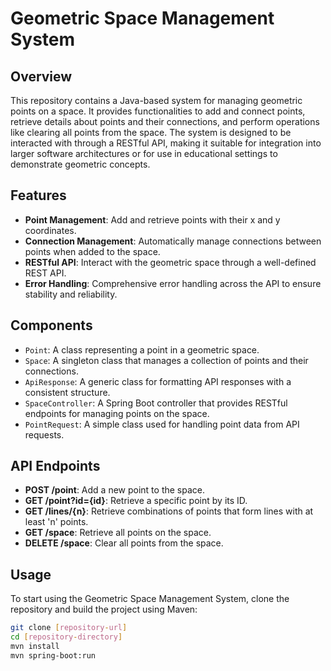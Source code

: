 # Geometric Space Management System

## Overview
This repository contains a Java-based system for managing geometric points on a space. It provides functionalities to add and connect points, retrieve details about points and their connections, and perform operations like clearing all points from the space. The system is designed to be interacted with through a RESTful API, making it suitable for integration into larger software architectures or for use in educational settings to demonstrate geometric concepts.

## Features
- **Point Management**: Add and retrieve points with their x and y coordinates.
- **Connection Management**: Automatically manage connections between points when added to the space.
- **RESTful API**: Interact with the geometric space through a well-defined REST API.
- **Error Handling**: Comprehensive error handling across the API to ensure stability and reliability.

## Components
- `Point`: A class representing a point in a geometric space.
- `Space`: A singleton class that manages a collection of points and their connections.
- `ApiResponse`: A generic class for formatting API responses with a consistent structure.
- `SpaceController`: A Spring Boot controller that provides RESTful endpoints for managing points on the space.
- `PointRequest`: A simple class used for handling point data from API requests.

## API Endpoints
- **POST /point**: Add a new point to the space.
- **GET /point?id={id}**: Retrieve a specific point by its ID.
- **GET /lines/{n}**: Retrieve combinations of points that form lines with at least 'n' points.
- **GET /space**: Retrieve all points on the space.
- **DELETE /space**: Clear all points from the space.

## Usage
To start using the Geometric Space Management System, clone the repository and build the project using Maven:

```bash
git clone [repository-url]
cd [repository-directory]
mvn install
mvn spring-boot:run